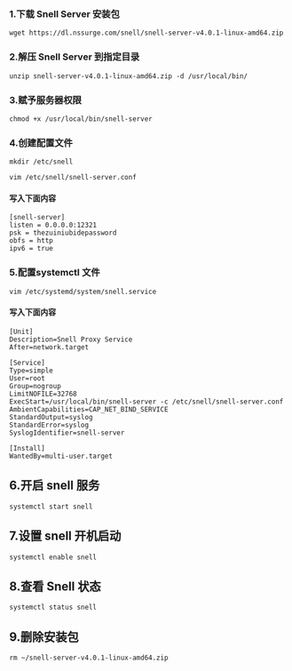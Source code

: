 ### 1.下载 Snell Server 安装包
    wget https://dl.nssurge.com/snell/snell-server-v4.0.1-linux-amd64.zip
### 2.解压 Snell Server 到指定目录
    unzip snell-server-v4.0.1-linux-amd64.zip -d /usr/local/bin/
### 3.赋予服务器权限
    chmod +x /usr/local/bin/snell-server
### 4.创建配置文件
    mkdir /etc/snell

    vim /etc/snell/snell-server.conf

#### 写入下面内容
    [snell-server]
    listen = 0.0.0.0:12321
    psk = thezuiniubidepassword
    obfs = http
    ipv6 = true
### 5.配置systemctl 文件
    vim /etc/systemd/system/snell.service

#### 写入下面内容
    [Unit]
    Description=Snell Proxy Service
    After=network.target

    [Service]
    Type=simple
    User=root
    Group=nogroup
    LimitNOFILE=32768
    ExecStart=/usr/local/bin/snell-server -c /etc/snell/snell-server.conf
    AmbientCapabilities=CAP_NET_BIND_SERVICE
    StandardOutput=syslog
    StandardError=syslog
    SyslogIdentifier=snell-server

    [Install]
    WantedBy=multi-user.target
## 6.开启 snell 服务
    systemctl start snell
## 7.设置 snell 开机启动
    systemctl enable snell
## 8.查看 Snell 状态
    systemctl status snell
## 9.删除安装包
    rm ~/snell-server-v4.0.1-linux-amd64.zip


